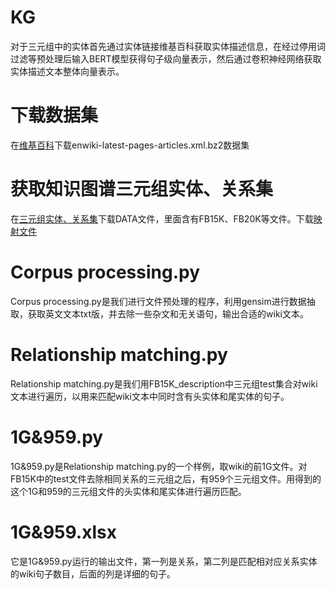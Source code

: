 # KG
对于三元组中的实体首先通过实体链接维基百科获取实体描述信息，在经过停用词过滤等预处理后输入BERT模型获得句子级向量表示，然后通过卷积神经网络获取实体描述文本整体向量表示。

# 下载数据集
在[维基百科](https://dumps.wikimedia.org/enwiki/latest)下载enwiki-latest-pages-articles.xml.bz2数据集

# 获取知识图谱三元组实体、关系集
在[三元组实体、关系集](https://github.com/thunlp/DKRL)下载DATA文件，里面含有FB15K、FB20K等文件。下载[映射文件](http://storage.googleapis.com/freebase-public/fb2w.nt.gz)

# Corpus processing.py
Corpus processing.py是我们进行文件预处理的程序，利用gensim进行数据抽取，获取英文文本txt版，并去除一些杂文和无关语句，输出合适的wiki文本。

# Relationship matching.py
Relationship matching.py是我们用FB15K_description中三元组test集合对wiki文本进行遍历，以用来匹配wiki文本中同时含有头实体和尾实体的句子。

# 1G&959.py
1G&959.py是Relationship matching.py的一个样例，取wiki的前1G文件。对FB15K中的test文件去除相同关系的三元组之后，有959个三元组文件。用得到的这个1G和959的三元组文件的头实体和尾实体进行遍历匹配。

# 1G&959.xlsx
它是1G&959.py运行的输出文件，第一列是关系，第二列是匹配相对应关系实体的wiki句子数目，后面的列是详细的句子。

